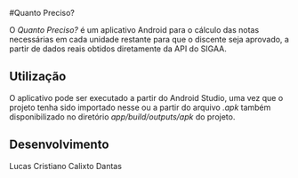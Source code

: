 #Quanto Preciso?

O *Quanto Preciso?* é um aplicativo Android para o cálculo das notas necessárias em cada unidade restante para que o discente seja aprovado, a partir de dados reais obtidos diretamente da API do SIGAA.

## Utilização
O aplicativo pode ser executado a partir do Android Studio, uma vez que o projeto tenha sido importado nesse ou a partir do arquivo *.apk* também disponibilizado no diretório *app/build/outputs/apk* do projeto.

## Desenvolvimento
Lucas Cristiano Calixto Dantas
